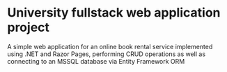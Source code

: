 # University fullstack web application project
A simple web application for an online book rental service implemented using .NET and Razor Pages, performing CRUD operations as well as connecting to an MSSQL database via Entity Framework ORM
